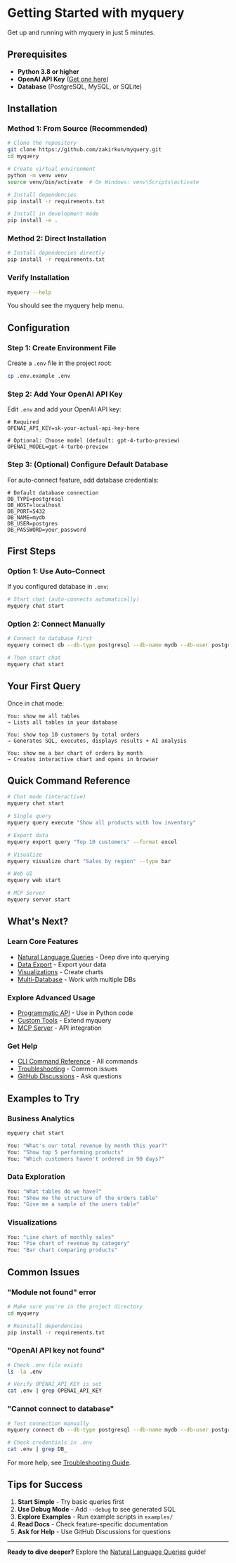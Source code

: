 # Getting Started with myquery

Get up and running with myquery in just 5 minutes.

## Prerequisites

- **Python 3.8 or higher**
- **OpenAI API Key** ([Get one here](https://platform.openai.com/api-keys))
- **Database** (PostgreSQL, MySQL, or SQLite)

## Installation

### Method 1: From Source (Recommended)

```bash
# Clone the repository
git clone https://github.com/zakirkun/myquery.git
cd myquery

# Create virtual environment
python -m venv venv
source venv/bin/activate  # On Windows: venv\Scripts\activate

# Install dependencies
pip install -r requirements.txt

# Install in development mode
pip install -e .
```

### Method 2: Direct Installation

```bash
# Install dependencies directly
pip install -r requirements.txt
```

### Verify Installation

```bash
myquery --help
```

You should see the myquery help menu.

## Configuration

### Step 1: Create Environment File

Create a `.env` file in the project root:

```bash
cp .env.example .env
```

### Step 2: Add Your OpenAI API Key

Edit `.env` and add your OpenAI API key:

```env
# Required
OPENAI_API_KEY=sk-your-actual-api-key-here

# Optional: Choose model (default: gpt-4-turbo-preview)
OPENAI_MODEL=gpt-4-turbo-preview
```

### Step 3: (Optional) Configure Default Database

For auto-connect feature, add database credentials:

```env
# Default database connection
DB_TYPE=postgresql
DB_HOST=localhost
DB_PORT=5432
DB_NAME=mydb
DB_USER=postgres
DB_PASSWORD=your_password
```

## First Steps

### Option 1: Use Auto-Connect

If you configured database in `.env`:

```bash
# Start chat (auto-connects automatically)
myquery chat start
```

### Option 2: Connect Manually

```bash
# Connect to database first
myquery connect db --db-type postgresql --db-name mydb --db-user postgres

# Then start chat
myquery chat start
```

## Your First Query

Once in chat mode:

```
You: show me all tables
→ Lists all tables in your database

You: show top 10 customers by total orders
→ Generates SQL, executes, displays results + AI analysis

You: show me a bar chart of orders by month
→ Creates interactive chart and opens in browser
```

## Quick Command Reference

```bash
# Chat mode (interactive)
myquery chat start

# Single query
myquery query execute "Show all products with low inventory"

# Export data
myquery export query "Top 10 customers" --format excel

# Visualize
myquery visualize chart "Sales by region" --type bar

# Web UI
myquery web start

# MCP Server
myquery server start
```

## What's Next?

### Learn Core Features

- [Natural Language Queries](features/natural-language-queries.md) - Deep dive into querying
- [Data Export](features/data-export.md) - Export your data
- [Visualizations](features/visualizations.md) - Create charts
- [Multi-Database](features/multi-database.md) - Work with multiple DBs

### Explore Advanced Usage

- [Programmatic API](api/programmatic-usage.md) - Use in Python code
- [Custom Tools](advanced/custom-tools.md) - Extend myquery
- [MCP Server](features/mcp-server.md) - API integration

### Get Help

- [CLI Command Reference](cli/commands.md) - All commands
- [Troubleshooting](troubleshooting.md) - Common issues
- [GitHub Discussions](https://github.com/zakirkun/myquery/discussions) - Ask questions

## Examples to Try

### Business Analytics

```bash
myquery chat start

You: "What's our total revenue by month this year?"
You: "Show top 5 performing products"
You: "Which customers haven't ordered in 90 days?"
```

### Data Exploration

```bash
You: "What tables do we have?"
You: "Show me the structure of the orders table"
You: "Give me a sample of the users table"
```

### Visualizations

```bash
You: "Line chart of monthly sales"
You: "Pie chart of revenue by category"
You: "Bar chart comparing products"
```

## Common Issues

### "Module not found" error

```bash
# Make sure you're in the project directory
cd myquery

# Reinstall dependencies
pip install -r requirements.txt
```

### "OpenAI API key not found"

```bash
# Check .env file exists
ls -la .env

# Verify OPENAI_API_KEY is set
cat .env | grep OPENAI_API_KEY
```

### "Cannot connect to database"

```bash
# Test connection manually
myquery connect db --db-type postgresql --db-name mydb --db-user postgres

# Check credentials in .env
cat .env | grep DB_
```

For more help, see [Troubleshooting Guide](troubleshooting.md).

## Tips for Success

1. **Start Simple** - Try basic queries first
2. **Use Debug Mode** - Add `--debug` to see generated SQL
3. **Explore Examples** - Run example scripts in `examples/`
4. **Read Docs** - Check feature-specific documentation
5. **Ask for Help** - Use GitHub Discussions for questions

---

**Ready to dive deeper?** Explore the [Natural Language Queries](features/natural-language-queries.md) guide!

